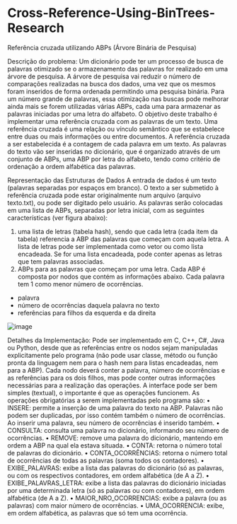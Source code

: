 # Cross-Reference-Using-BinTrees-Research
Referência cruzada utilizando ABPs  (Árvore Binária de Pesquisa)
 
Descrição do problema:
Um dicionário pode ter um processo de busca de palavras otimizado se o armazenamento das palavras for realizado em uma árvore de pesquisa. A árvore de pesquisa vai reduzir o número de comparações realizadas na busca dos dados, uma vez que os mesmos foram inseridos de forma ordenada permitindo uma pesquisa binária. Para um número grande de palavras, essa otimização nas buscas pode melhorar ainda mais se forem utilizadas várias ABPs, cada uma para armazenar as palavras iniciadas por uma letra do alfabeto. 
O objetivo deste trabalho é implementar uma referência cruzada com as palavras de um texto.  Uma referência cruzada é uma relação ou vínculo semântico que se estabelece entre duas ou mais informações ou entre documentos. A referência cruzada a ser estabelecida é a contagem de cada palavra em um texto. As palavras do texto vão ser inseridas no dicionário, que é organizado através de um conjunto de ABPs, uma ABP por letra do alfabeto, tendo como critério de ordenação a ordem alfabética das palavras.
 
Representação das Estruturas de Dados
A entrada de dados é um texto (palavras separadas por espaços em branco). O texto a ser submetido à referência cruzada pode estar originalmente num arquivo (arquivo texto.txt), ou pode ser digitado pelo usuário. As palavras serão colocadas em uma lista de ABPs, separadas por letra inicial, com as seguintes características (ver figura abaixo):
1.	uma lista de letras (tabela hash), sendo que cada letra (cada item da tabela) referencia a ABP das palavras que começam com aquela letra. A lista de letras pode ser implementada como vetor ou como lista encadeada. Se for uma lista encadeada, pode conter apenas as letras que tem palavras associadas.
2.	ABPs para as palavras que começam por uma letra. Cada ABP é composta por nodos que contém as informações abaixo. Cada palavra tem 1 como menor número de ocorrências.

-	palavra
-	número de ocorrências daquela palavra no texto
-	referências para filhos da esquerda e da direita
 
![image](https://user-images.githubusercontent.com/85631998/181791109-d7ce601c-e05c-4c36-a2a7-a4a641ae2d39.png)

  
Detalhes da Implementação:
Pode ser implementado em C, C++, C#, Java ou Python, desde que as referências entre os nodos sejam manipuladas explicitamente pelo programa (não pode usar classe, método ou função pronta da linguagem nem para o hash nem para listas encadeadas, nem para a ABP).
Cada nodo deverá conter a palavra, número de ocorrências e as referências para os dois filhos, mas pode conter outras informações necessárias para a realização das operações.
A interface pode ser bem simples (textual), o importante é que as operações funcionem.
As operações obrigatórias a serem implementadas pelo programa são:
•	INSERE: permite a inserção de uma palavra do texto na ABP. Palavras não podem ser duplicadas, por isso contém também o número de ocorrências. Ao inserir uma palavra, seu número de ocorrências é inserido também.
•	CONSULTA: consulta uma palavra no dicionário, informando seu número de ocorrências.
•	REMOVE: remove uma palavra do dicionário, mantendo em ordem a ABP na qual ela estava situada.
•	CONTA: retorna o número total de palavras do dicionário.
•	CONTA_OCORRÊNCIAS: retorna o número total de ocorrências de todas as palavras (soma todos os contadores).
•	EXIBE_PALAVRAS: exibe a lista das palavras do dicionário (só as palavras, ou com os respectivos contadores, em ordem alfabética (de A a Z).
•	EXIBE_PALAVRAS_LETRA: exibe a lista das palavras do dicionário iniciadas por uma determinada letra (só as palavras ou com contadores), em ordem alfabética (de A a Z).
•	MAIOR_NRO_OCORRENCIAS: exibe a palavra (ou as palavras) com maior número de ocorrências.
•	UMA_OCORRENCIA: exibe, em ordem alfabética, as palavras que só tem uma ocorrência.
